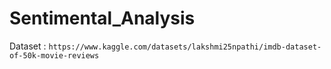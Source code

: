 # Sentimental_Analysis
Dataset : `https://www.kaggle.com/datasets/lakshmi25npathi/imdb-dataset-of-50k-movie-reviews`
